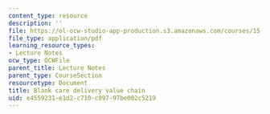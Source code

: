 ```yaml
---
content_type: resource
description: ''
file: https://ol-ocw-studio-app-production.s3.amazonaws.com/courses/15-232-business-model-innovation-global-health-in-frontier-markets-fall-2013/e4559231e1d2c710c09797be002c5219_MIT_15_232F13_5_blank_ca_d.pdf
file_type: application/pdf
learning_resource_types:
- Lecture Notes
ocw_type: OCWFile
parent_title: Lecture Notes
parent_type: CourseSection
resourcetype: Document
title: Blank care delivery value chain
uid: e4559231-e1d2-c710-c097-97be002c5219
---
```

